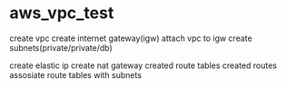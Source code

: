 # aws_vpc_test
create vpc
create internet gateway(igw)
attach vpc to igw
create subnets(private/private/db)

create elastic ip
create nat gateway
created route tables
created routes
assosiate route tables with subnets 
